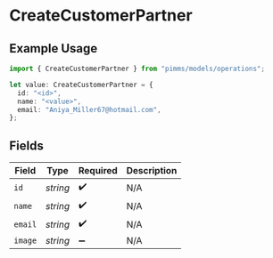 # CreateCustomerPartner

## Example Usage

```typescript
import { CreateCustomerPartner } from "pimms/models/operations";

let value: CreateCustomerPartner = {
  id: "<id>",
  name: "<value>",
  email: "Aniya_Miller67@hotmail.com",
};
```

## Fields

| Field              | Type               | Required           | Description        |
| ------------------ | ------------------ | ------------------ | ------------------ |
| `id`               | *string*           | :heavy_check_mark: | N/A                |
| `name`             | *string*           | :heavy_check_mark: | N/A                |
| `email`            | *string*           | :heavy_check_mark: | N/A                |
| `image`            | *string*           | :heavy_minus_sign: | N/A                |
